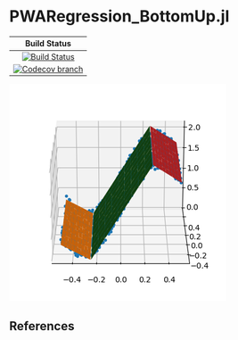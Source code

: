 # PWARegression_BottomUp.jl

| **Build Status** |
|:----------------:|
| [![Build Status][build-img]][build-url] |
| [![Codecov branch][codecov-img]][codecov-url] |

[build-img]: https://github.com/guberger/PWARegression_BottomUp.jl/workflows/CI/badge.svg?branch=main
[build-url]: https://github.com/guberger/PWARegression_BottomUp.jl/actions?query=workflow%3ACI
[codecov-img]: http://codecov.io/github/guberger/PWARegression_BottomUp.jl/coverage.svg?branch=main
[codecov-url]: http://codecov.io/github/guberger/PWARegression_BottomUp.jl?branch=main

![GUI](https://github.com/guberger/PWARegression_BottomUp.jl/blob/main/sine.png)

## References
